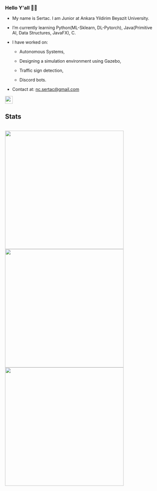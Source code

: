 ### Hello Y'all 👋🏻

- My name is Sertac. I am Junior at Ankara Yildirim Beyazit University.
- I’m currently learning Python(ML-Sklearn, DL-Pytorch), Java(Primitive AI, Data Structures, JavaFX), C.
- I have worked on: 

    - Autonomous Systems, 
    
    - Designing a simulation environment using Gazebo,
    
    - Traffic sign detection,
    
    - Discord bots.
    
    
- Contact at: nc.sertac@gmail.com

<p>
<a href="https://www.linkedin.com/in/sertac-ince/"><img src="https://img.shields.io/badge/linkedin-%230077B5.svg?&style=for-the-badge&logo=linkedin&logoColor=white" height=25></a> 

<h2>Stats</h2>
<br>

<a href="https://github.com/sertaci">
<img align="left" width=390 src="https://github-readme-streak-stats.herokuapp.com/?user=sertaci&theme=radical&border=61dafb&hide_border=true"/>
</a>

 
<a href="https://github.com/sertaci">
<img align="left" width=390 src="https://github-readme-stats.vercel.app/api?username=sertaci&show_icons=true&theme=radical&border_color=61dafb&hide_border=true" />
</a>


<a href="https://github.com/sertaci">
<img width=390 align="left" src="https://github-readme-stats.vercel.app/api/top-langs/?username=sertaci&theme=radical&layout=compact&hide_border=true" />
</a>



